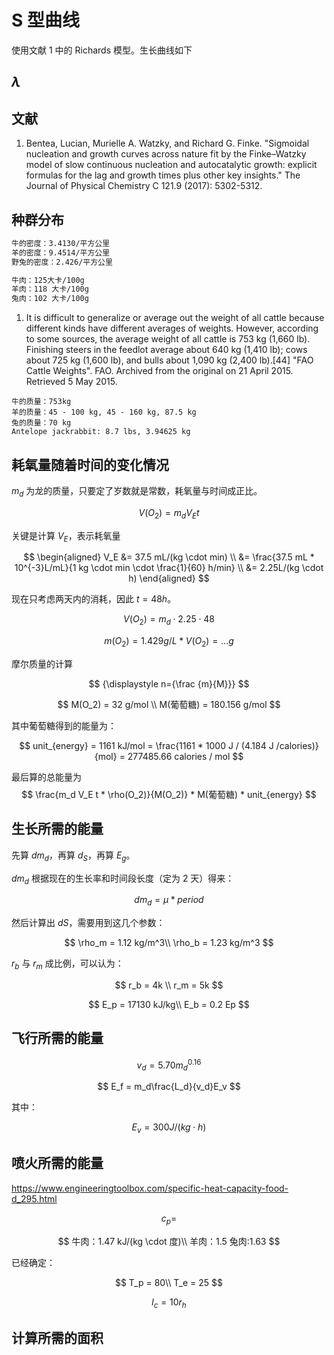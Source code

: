 # S 型曲线

使用文献 1 中的 Richards 模型。生长曲线如下

## $\lambda$

## 文献

1. Bentea, Lucian, Murielle A. Watzky, and Richard G. Finke. "Sigmoidal nucleation and growth curves across nature fit by the Finke–Watzky model of slow continuous nucleation and autocatalytic growth: explicit formulas for the lag and growth times plus other key insights." The Journal of Physical Chemistry C 121.9 (2017): 5302-5312.

## 种群分布

```txt
牛的密度：3.4130/平方公里
羊的密度：9.4514/平方公里
野兔的密度：2.426/平方公里
```

```txt
牛肉：125大卡/100g
羊肉：118 大卡/100g
兔肉：102 大卡/100g
```

1. It is difficult to generalize or average out the weight of all cattle because different kinds have different averages of weights. However, according to some sources, the average weight of all cattle is 753 kg (1,660 lb). Finishing steers in the feedlot average about 640 kg (1,410 lb); cows about 725 kg (1,600 lb), and bulls about 1,090 kg (2,400 lb).[44] "FAO Cattle Weights". FAO. Archived from the original on 21 April 2015. Retrieved 5 May 2015.

```
牛的质量：753kg
羊的质量：45 - 100 kg, 45 - 160 kg, 87.5 kg
兔的质量：70 kg
Antelope jackrabbit: 8.7 lbs, 3.94625 kg
```

## 耗氧量随着时间的变化情况

$m_d$ 为龙的质量，只要定了岁数就是常数，耗氧量与时间成正比。

$$
V(O_2) = m_d V_E t
$$

关键是计算 $V_E$，表示耗氧量

$$
\begin{aligned}
    V_E &= 37.5 mL/(kg \cdot min) \\
&= \frac{37.5 mL * 10^{-3}L/mL}{1 kg \cdot min \cdot \frac{1}{60} h/min} \\
&= 2.25L/(kg \cdot h)
\end{aligned}
$$

现在只考虑两天内的消耗，因此 $t = 48h$。

$$
V(O_2) = m_d \cdot 2.25 \cdot 48
$$

$$
m(O_2) = 1.429 g/L * V(O_2) = ...g
$$

摩尔质量的计算

$$
{\displaystyle n={\frac {m}{M}}}
$$

$$
M(O_2) = 32 g/mol \\
M(葡萄糖) = 180.156 g/mol
$$

其中葡萄糖得到的能量为：

$$
unit_{energy} = 1161 kJ/mol = \frac{1161 * 1000 J / (4.184 J /calories)}{mol} = 277485.66 calories / mol
$$

最后算的总能量为
$$
\frac{m_d V_E t * \rho(O_2)}{M(O_2)} * M(葡萄糖) * unit_{energy}
$$

## 生长所需的能量

先算 $dm_d$，再算 $d_S$，再算 $E_g$。

$dm_d$ 根据现在的生长率和时间段长度（定为 2 天）得来：

$$
dm_d = \mu * period
$$

然后计算出 $dS$，需要用到这几个参数：

$$
\rho_m = 1.12 kg/m^3\\
\rho_b = 1.23 kg/m^3
$$

$r_b$ 与 $r_m$ 成比例，可以认为：

$$
r_b = 4k \\
r_m = 5k
$$

$$
E_p = 17130 kJ/kg\\
E_b = 0.2 Ep
$$

## 飞行所需的能量

$$
v_d = 5.70 m_d^{0.16}
$$

$$
E_f = m_d\frac{L_d}{v_d}E_v
$$

其中：

$$
E_v = 300 J/(kg \cdot h)
$$

## 喷火所需的能量

https://www.engineeringtoolbox.com/specific-heat-capacity-food-d_295.html

$$
c_p = 
$$

$$
牛肉：1.47 kJ/(kg \cdot 度)\\
羊肉：1.5
兔肉:1.63
$$

已经确定：

$$
T_p = 80\\
T_e = 25
$$

$$
l_c = 10 r_h
$$

## 计算所需的面积

